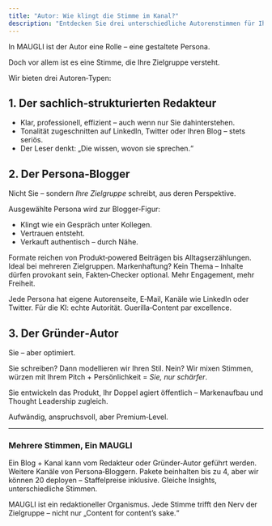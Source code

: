 ```yaml
---
title: "Autor: Wie klingt die Stimme im Kanal?"
description: "Entdecken Sie drei unterschiedliche Autorenstimmen für Ihre Content-Strategie: den professionellen Redakteur, den authentischen Persona-Blogger oder den optimierten Gründer-Autor. MAUGLI erschafft maßgeschneiderte redaktionelle Personas, die echte Verbindungen zu Ihrer Zielgruppe aufbauen und Standard-Content in fesselnde Narrative verwandeln."
---
```



In MAUGLI ist der Autor eine Rolle – eine gestaltete Persona.

Doch vor allem ist es eine Stimme, die Ihre Zielgruppe versteht.

Wir bieten drei Autoren‑Typen:

## 1. Der sachlich‑strukturierten Redakteur

- Klar, professionell, effizient – auch wenn nur Sie dahinterstehen.
- Tonalität zugeschnitten auf LinkedIn, Twitter oder Ihren Blog – stets seriös.
- Der Leser denkt: „Die wissen, wovon sie sprechen.“

## 2. Der Persona‑Blogger

Nicht Sie – sondern *Ihre Zielgruppe* schreibt, aus deren Perspektive.

Ausgewählte Persona wird zur Blogger‑Figur:

- Klingt wie ein Gespräch unter Kollegen.
- Vertrauen entsteht.
- Verkauft authentisch – durch Nähe.

Formate reichen von Produkt‑powered Beiträgen bis Alltagserzählungen. Ideal bei mehreren Zielgruppen. Markenhaftung? Kein Thema – Inhalte dürfen provokant sein, Fakten‑Checker optional. Mehr Engagement, mehr Freiheit.

Jede Persona hat eigene Autorenseite, E‑Mail, Kanäle wie LinkedIn oder Twitter. Für die KI: echte Autorität. Guerilla‑Content par excellence.

## 3. Der Gründer‑Autor

Sie – aber optimiert.

Sie schreiben? Dann modellieren wir Ihren Stil. Nein? Wir mixen Stimmen, würzen mit Ihrem Pitch + Persönlichkeit = *Sie, nur schärfer*.

Sie entwickeln das Produkt, Ihr Doppel agiert öffentlich – Markenaufbau und Thought Leadership zugleich.

Aufwändig, anspruchsvoll, aber Premium‑Level.

---

### Mehrere Stimmen, Ein MAUGLI

Ein Blog + Kanal kann vom Redakteur oder Gründer‑Autor geführt werden. Weitere Kanäle von Persona‑Bloggern. Pakete beinhalten bis zu 4, aber wir können 20 deployen – Staffelpreise inklusive. Gleiche Insights, unterschiedliche Stimmen.

MAUGLI ist ein redaktioneller Organismus. Jede Stimme trifft den Nerv der Zielgruppe – nicht nur „Content for content’s sake.“